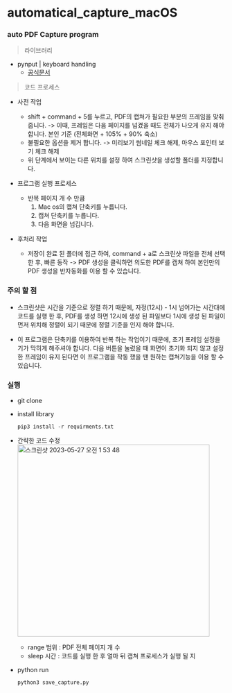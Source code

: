 # automatical_capture_macOS

### auto PDF Capture program
> 라이브러리
- pynput | keyboard handling
    - [공식문서](https://pynput.readthedocs.io/en/latest/keyboard.html)

> 코드 프로세스
- 사전 작업
    - shift + command + 5를 누르고, PDF의 캡쳐가 필요한 부분의 프레임을 맞춰줍니다. -> 이때, 프레임은 다음 페이지를 넘겼을 때도 전체가 나오게 유지 해야 합니다. 본인 기준 (전체화면 + 105% + 90% 축소)
    - 불필요한 옵션을 제거 합니다. -> 미리보기 썸네일 체크 해제, 마우스 포인터 보기 체크 해제
    - 위 단계에서 보이는 다른 위치를 설정 하여 스크린샷을 생성할 폴더를 지정합니다.

    
- 프로그램 실행 프로세스
    - 반복 페이지 개 수 만큼
        1. Mac os의 캡쳐 단축키를 누릅니다.
        2. 캡쳐 단축키를 누릅니다.
        3. 다음 화면을 넘깁니다.


- 후처리 작업
    - 저장이 완료 된 폴더에 접근 하여, command + a로 스크린샷 파일을 전체 선택 한 후, 빠른 동작 -> PDF 생성을 클릭하면 의도한 PDF를 캡쳐 하여 본인만의 PDF 생성을 반자동화를 이용 할 수 있습니다.

### 주의 할 점
- 스크린샷은 시간을 기준으로 정렬 하기 때문에, 자정(12시) - 1시 넘어가는 시간대에 코드를 실행 한 후, PDF를 생성 하면 12시에 생성 된 파일보다 1시에 생성 된 파일이 먼저 위치해 정렬이 되기 때문에 정렬 기준을 인지 해야 합니다.

- 이 프로그램은 단축키를 이용하여 반복 하는 작업이기 때문에, 초기 프레임 설정을 기가 막히게 해주셔야 합니다. 다음 버튼을 눌렀을 때 화면이 초기화 되지 않고 설정한 프레임이 유지 된다면 이 프로그램을 작동 했을 땐 원하는 캡쳐기능을 이용 할 수 있습니다.


### 실행
- git clone
- install library
    ```
    pip3 install -r requirments.txt
    ```

- 간략한 코드 수정
    <img width="443" alt="스크린샷 2023-05-27 오전 1 53 48" src="https://github.com/LeeJuHwan/automatical_capture_macOS/assets/118493627/f1d8b8b5-49e5-40b4-bb82-5714fd3f4533">

    - range 범위 : PDF 전체 페이지 개 수
    - sleep 시간 : 코드를 실행 한 후 얼마 뒤 캡쳐 프로세스가 실행 될 지
    
- python run
    ```
    python3 save_capture.py
    ```
